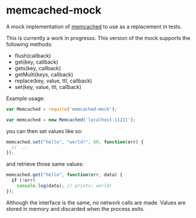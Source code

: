 # memcached-mock

A mock implementation of [memcached](https://www.npmjs.com/package/memcached) to use as a replacement in tests.

This is currently a work in progresss. This version of the mock supports the following methods:

 * flush(callback)
 * get(key, callback)
 * gets(key, callback)
 * getMulti(keys, callback)
 * replace(key, value, ttl, callback)
 * set(key, value, ttl, callback)

Example usage:

```javascript
var Memcached = require('memcached-mock');

var memcached = new Memcached('localhost:11211');
```

you can then set values like so:

```javascript
memcached.set("hello", "world!", 60, function(err) {
  // ...
});
```

and retrieve those same values:

```javascript
memcached.get("hello", function(err, data) {
  if (!err)
    console.log(data); // prints: world!
});
```

Although the interface is the same, no network calls are made. Values are stored in memory and discarded when the process exits.
